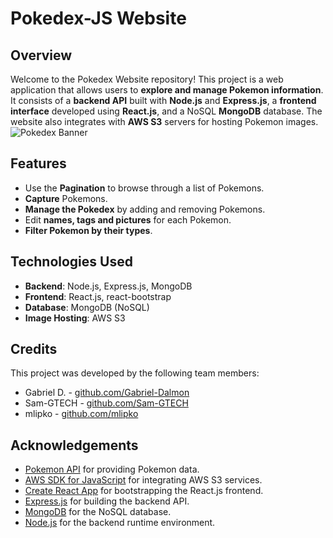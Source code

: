 # Pokedex-JS Website

## Overview

Welcome to the Pokedex Website repository! This project is a web application that allows users to **explore and manage Pokemon information**. It consists of a **backend API** built with **Node.js** and **Express.js**, a **frontend interface** developed using **React.js**, and a NoSQL **MongoDB** database. The website also integrates with **AWS S3** servers for hosting Pokemon images.
![Pokedex Banner](https://cdn.discordapp.com/attachments/463818480186163200/1111260089022697472/image.png)
## Features

- Use the **Pagination** to browse through a list of Pokemons.
- **Capture** Pokemons.
- **Manage the Pokedex** by adding and removing Pokemons.
- Edit **names, tags and pictures** for each Pokemon.
- **Filter Pokemon by their types**.

## Technologies Used

- **Backend**: Node.js, Express.js, MongoDB
- **Frontend**: React.js, react-bootstrap
- **Database**: MongoDB (NoSQL)
- **Image Hosting**: AWS S3

## Credits

This project was developed by the following team members:

- Gabriel D. - [github.com/Gabriel-Dalmon](https://github.com/Gabriel-Dalmon)
- Sam-GTECH - [github.com/Sam-GTECH](https://github.com/Sam-GTECH)
- mlipko - [github.com/mlipko](https://github.com/mlipko)

## Acknowledgements

- [Pokemon API](https://pokeapi.co/) for providing Pokemon data.
- [AWS SDK for JavaScript](https://aws.amazon.com/sdk-for-javascript/) for integrating AWS S3 services.
- [Create React App](https://create-react-app.dev/) for bootstrapping the React.js frontend.
- [Express.js](https://expressjs.com/) for building the backend API.
- [MongoDB](https://www.mongodb.com/) for the NoSQL database.
- [Node.js](https://nodejs.org/) for the backend runtime environment.
